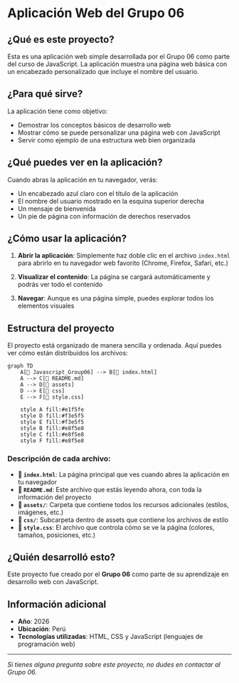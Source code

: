 # Aplicación Web del Grupo 06

## ¿Qué es este proyecto?

Esta es una aplicación web simple desarrollada por el Grupo 06 como parte del curso de JavaScript. La aplicación muestra una página web básica con un encabezado personalizado que incluye el nombre del usuario.

## ¿Para qué sirve?

La aplicación tiene como objetivo:
- Demostrar los conceptos básicos de desarrollo web
- Mostrar cómo se puede personalizar una página web con JavaScript
- Servir como ejemplo de una estructura web bien organizada

## ¿Qué puedes ver en la aplicación?

Cuando abras la aplicación en tu navegador, verás:
- Un encabezado azul claro con el título de la aplicación
- El nombre del usuario mostrado en la esquina superior derecha
- Un mensaje de bienvenida
- Un pie de página con información de derechos reservados

## ¿Cómo usar la aplicación?

1. **Abrir la aplicación**: Simplemente haz doble clic en el archivo `index.html` para abrirlo en tu navegador web favorito (Chrome, Firefox, Safari, etc.)

2. **Visualizar el contenido**: La página se cargará automáticamente y podrás ver todo el contenido

3. **Navegar**: Aunque es una página simple, puedes explorar todos los elementos visuales

## Estructura del proyecto

El proyecto está organizado de manera sencilla y ordenada. Aquí puedes ver cómo están distribuidos los archivos:

```mermaid
graph TD
    A[📁 Javascript_Group06] --> B[📄 index.html]
    A --> C[📄 README.md]
    A --> D[📁 assets]
    D --> E[📁 css]
    E --> F[📄 style.css]
    
    style A fill:#e1f5fe
    style D fill:#f3e5f5
    style E fill:#f3e5f5
    style B fill:#e8f5e8
    style C fill:#e8f5e8
    style F fill:#e8f5e8
```

### Descripción de cada archivo:

- **📄 `index.html`**: La página principal que ves cuando abres la aplicación en tu navegador
- **📄 `README.md`**: Este archivo que estás leyendo ahora, con toda la información del proyecto
- **📁 `assets/`**: Carpeta que contiene todos los recursos adicionales (estilos, imágenes, etc.)
- **📁 `css/`**: Subcarpeta dentro de assets que contiene los archivos de estilo
- **📄 `style.css`**: El archivo que controla cómo se ve la página (colores, tamaños, posiciones, etc.)

## ¿Quién desarrolló esto?

Este proyecto fue creado por el **Grupo 06** como parte de su aprendizaje en desarrollo web con JavaScript.

## Información adicional

- **Año**: 2026
- **Ubicación**: Perú
- **Tecnologías utilizadas**: HTML, CSS y JavaScript (lenguajes de programación web)

---

*Si tienes alguna pregunta sobre este proyecto, no dudes en contactar al Grupo 06.*
